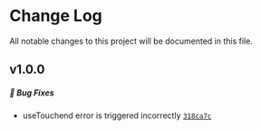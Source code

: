 # Change Log

All notable changes to this project will be documented in this file.

## v1.0.0

##### 🐛 Bug Fixes

- useTouchend error is triggered incorrectly [`318ca7c`](https://github.com/ollm/cordova-plugin-custom-back-navigation/commit/318ca7c58a51825ade8a1ae66a6bbbc72c12035b)